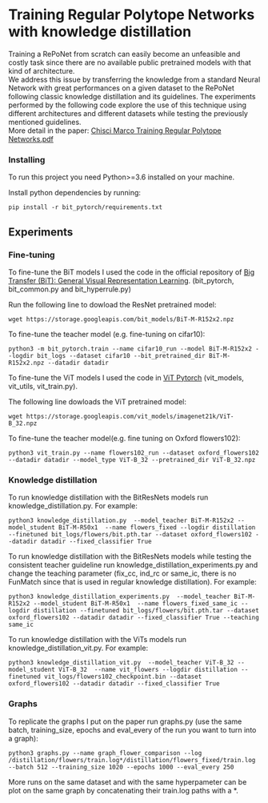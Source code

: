 # Training Regular Polytope Networks with knowledge distillation
Training a RePoNet from scratch can easily become an unfeasible and costly task since there are no available public pretrained models with that kind of architecture.<br />
We address this issue by transferring the knowledge from a standard Neural Network with great performances on a given dataset to the RePoNet following classic knowledge distillation and its guidelines. The experiments performed by the following code explore the use of this technique using different architectures and different datasets while testing the previously mentioned guidelines.<br />
More detail in the paper: [Chisci Marco Training Regular Polytope Networks.pdf](https://github.com/marcochisciedu/Training-Regular-Polytope-Networks-with-knowledge-distillation/files/14850213/Chisci.Marco.Training.Regular.Polytope.Networks.pdf)

### Installing

To run this project you need Python>=3.6 installed on your machine.<br />

Install python dependencies by running:


```
pip install -r bit_pytorch/requirements.txt
```

## Experiments

### Fine-tuning

To fine-tune the BiT models I used the code in the official repository of [Big Transfer (BiT): General Visual Representation Learning](https://github.com/google-research/big_transfer?tab=readme-ov-file). (bit_pytorch, bit_common.py and bit_hyperrule.py)

Run the following line to dowload the ResNet pretrained model:

```
wget https://storage.googleapis.com/bit_models/BiT-M-R152x2.npz
```

To fine-tune the teacher model (e.g. fine-tuning on cifar10):

```
python3 -m bit_pytorch.train --name cifar10_run --model BiT-M-R152x2 --logdir bit_logs --dataset cifar10 --bit_pretrained_dir BiT-M-R152x2.npz --datadir datadir 
```

To fine-tune the ViT models I used the code in [ViT Pytorch](https://github.com/jeonsworld/ViT-pytorch) (vit_models, vit_utils, vit_train.py).

The following line dowloads the ViT pretrained model:

```
wget https://storage.googleapis.com/vit_models/imagenet21k/ViT-B_32.npz
```

To fine-tune the teacher model(e.g. fine tuning on Oxford flowers102):

```
python3 vit_train.py --name flowers102_run --dataset oxford_flowers102 --datadir datadir --model_type ViT-B_32 --pretrained_dir ViT-B_32.npz 
```


### Knowledge distillation

To run knowledge distillation with the BitResNets models run knowledge_distillation.py. For example:

```
python3 knowledge_distillation.py  --model_teacher BiT-M-R152x2 --model_student BiT-M-R50x1  --name flowers_fixed --logdir distillation --finetuned bit_logs/flowers/bit.pth.tar --dataset oxford_flowers102 --datadir datadir --fixed_classifier True
```
To run knowledge distillation with the BitResNets models while testing the consistent teacher guideline run knowledge_distillation_experiments.py and change the teaching parameter (fix_cc, ind_rc or same_ic, there is no FunMatch since that is used in regular knowledge distillation). For example:

```
python3 knowledge_distillation_experiments.py  --model_teacher BiT-M-R152x2 --model_student BiT-M-R50x1  --name flowers_fixed_same_ic --logdir distillation --finetuned bit_logs/flowers/bit.pth.tar --dataset oxford_flowers102 --datadir datadir --fixed_classifier True --teaching same_ic
```

To run knowledge distillation with the ViTs models run knowledge_distillation_vit.py. For example:

```
python3 knowledge_distillation_vit.py  --model_teacher ViT-B_32 --model_student ViT-B_32  --name vit_flowers --logdir distillation --finetuned vit_logs/flowers102_checkpoint.bin --dataset oxford_flowers102 --datadir datadir --fixed_classifier True  
```

### Graphs

To replicate the graphs I put on the paper run graphs.py (use the same batch, training_size, epochs and eval_every of the run you want to turn into a graph):

```
python3 graphs.py --name graph_flower_comparison --log /distillation/flowers/train.log*/distillation/flowers_fixed/train.log --batch 512 --training_size 1020 --epochs 1000 --eval_every 250 
```
More runs on the same dataset and with the same hyperpameter can be plot on the same graph by concatenating their train.log paths with a *.
